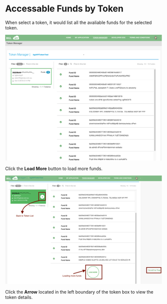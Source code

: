 # Accessable Funds by Token

When select a token, it would list all the avaliable funds for the selected token.

![Go Token Fund List](../images/TokenFundView.png)

Click the **Load More** button to load more funds.

![Token Fund List View](../images/TokenFundListView.png)

Click the **Arrow** located in the left boundary of the token box to view the token details.



